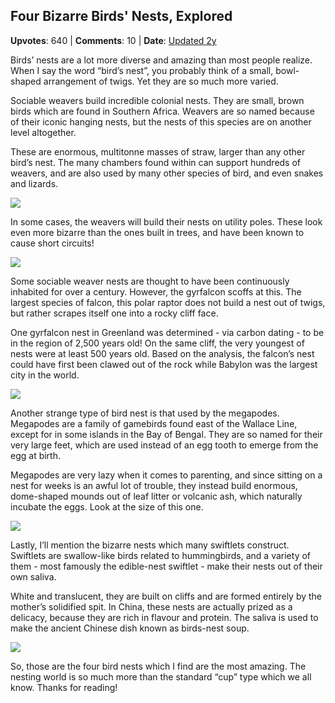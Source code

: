 ## Four Bizarre Birds' Nests, Explored
    
**Upvotes**: 640 | **Comments**: 10 | **Date**: [Updated 2y](https://www.quora.com/What-are-the-most-amazing-bird-nests-that-occur-in-nature/answer/Gary-Meaney)

Birds’ nests are a lot more diverse and amazing than most people realize. When I say the word “bird’s nest”, you probably think of a small, bowl-shaped arrangement of twigs. Yet they are so much more varied.

Sociable weavers build incredible colonial nests. They are small, brown birds which are found in Southern Africa. Weavers are so named because of their iconic hanging nests, but the nests of this species are on another level altogether.

These are enormous, multitonne masses of straw, larger than any other bird’s nest. The many chambers found within can support hundreds of weavers, and are also used by many other species of bird, and even snakes and lizards.

![](https://qph.fs.quoracdn.net/main-qimg-18eca88dbd615d84176f1a880718cd3b-lq)

In some cases, the weavers will build their nests on utility poles. These look even more bizarre than the ones built in trees, and have been known to cause short circuits!

![](https://qph.fs.quoracdn.net/main-qimg-83341990e6b55de19a9477648ef280e8-pjlq)

Some sociable weaver nests are thought to have been continuously inhabited for over a century. However, the gyrfalcon scoffs at this. The largest species of falcon, this polar raptor does not build a nest out of twigs, but rather scrapes itself one into a rocky cliff face.

One gyrfalcon nest in Greenland was determined - via carbon dating - to be in the region of 2,500 years old! On the same cliff, the very youngest of nests were at least 500 years old. Based on the analysis, the falcon’s nest could have first been clawed out of the rock while Babylon was the largest city in the world.

![](https://qph.fs.quoracdn.net/main-qimg-dda380323bb4c1853e081df9e4ee7f4c-lq)

Another strange type of bird nest is that used by the megapodes. Megapodes are a family of gamebirds found east of the Wallace Line, except for in some islands in the Bay of Bengal. They are so named for their very large feet, which are used instead of an egg tooth to emerge from the egg at birth.

Megapodes are very lazy when it comes to parenting, and since sitting on a nest for weeks is an awful lot of trouble, they instead build enormous, dome-shaped mounds out of leaf litter or volcanic ash, which naturally incubate the eggs. Look at the size of this one.

![](https://qph.fs.quoracdn.net/main-qimg-9a69e3f98600f241301823ceb4f55c3e-lq)

Lastly, I’ll mention the bizarre nests which many swiftlets construct. Swiftlets are swallow-like birds related to hummingbirds, and a variety of them - most famously the edible-nest swiftlet - make their nests out of their own saliva.

White and translucent, they are built on cliffs and are formed entirely by the mother’s solidified spit. In China, these nests are actually prized as a delicacy, because they are rich in flavour and protein. The saliva is used to make the ancient Chinese dish known as birds-nest soup.

![](https://qph.fs.quoracdn.net/main-qimg-7038982718e43407036c856b655f4f0a-lq)

So, those are the four bird nests which I find are the most amazing. The nesting world is so much more than the standard “cup” type which we all know. Thanks for reading!


